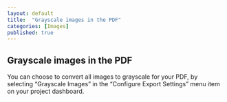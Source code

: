 ```yaml
---
layout: default
title:  "Grayscale images in the PDF"
categories: [Images]
published: true
---
```


<section data-type="chapter" class="hsecchapter" data-hederis-type="hsecchapter" id="pkcQ1cZPS"><h1 data-hederis-type="hblkchaptitle" class="hblkchaptitle" id="pbN3hJ6iL">Grayscale images in the PDF</h1>
    <p class="hblkp" data-hederis-type="hblkp" id="pfnK38YYg">You can choose to convert all images to grayscale for your PDF, by selecting &#8220;Grayscale Images&#8221; in the &#8220;Configure Export Settings&#8221; menu item on your project dashboard.</p>
    </section>
    